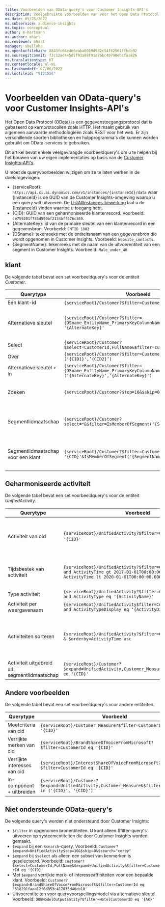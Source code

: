 ```yaml
---
title: Voorbeelden van OData-query's voor Customer Insights-API's
description: Veelgebruikte voorbeelden van voor het Open Data Protocol (OData) om een query uit te voeren op de Customer Insights-API's om gegevens te beoordelen.
ms.date: 05/25/2022
ms.subservice: audience-insights
ms.topic: conceptual
author: m-hartmann
ms.author: mhart
ms.reviewer: mhart
manager: shellyha
ms.openlocfilehash: 8843fc04e4e6eaba0019d932c54f62561ffbdb92
ms.sourcegitcommit: f3c12ad445d5f91a88f91a7bbc40790ebcfaa826
ms.translationtype: HT
ms.contentlocale: nl-NL
ms.lasthandoff: 07/06/2022
ms.locfileid: "9121556"
---
```

# <a name="odata-query-examples-for-customer-insights-apis"></a>Voorbeelden van OData-query's voor Customer Insights-API's

Het Open Data Protocol (OData) is een gegevenstoegangsprotocol dat is gebaseerd op kernprotocollen zoals HTTP. Het maakt gebruik van algemeen aanvaarde methodologieën zoals REST voor het web. Er zijn verschillende soorten bibliotheken en hulpprogramma's die kunnen worden gebruikt om OData-services te gebruiken.

Dit artikel bevat enkele veelgevraagde voorbeeldquery's om u te helpen bij het bouwen van uw eigen implementaties op basis van de [Customer Insights-API's](apis.md).

U moet de queryvoorbeelden wijzigen om ze te laten werken in de doelomgevingen: 

- {serviceRoot}: `https://api.ci.ai.dynamics.com/v1/instances/{instanceId}/data` waar {instanceId} is de GUID van de Customer Insights-omgeving waarop u een query wilt uitvoeren. De [ListAllInstances-bewerking](https://developer.ci.ai.dynamics.com/api-details#api=CustomerInsights&operation=Get-all-instances) laat u de {InstanceId} vinden waartoe u toegang hebt.
- {CID}: GUID van een geharmoniseerde klantenrecord. Voorbeeld: `ce759201f786d590bf2134bff576c369`.
- {AlternateKey}: id van de primaire sleutel van een klantenrecord in een gegevensbron. Voorbeeld: `CNTID_1002`
- {DSname}: tekenreeks met de entiteitsnaam van een gegevensbron die wordt opgenomen in Customer Insights. Voorbeeld: `Website_contacts`.
- {SegmentName}: tekenreeks met de naam van de uitvoerentiteit van een segment in Customer Insights. Voorbeeld: `Male_under_40`.

## <a name="customer"></a>klant

De volgende tabel bevat een set voorbeeldquery's voor de entiteit *Customer*.

|Querytype |Voorbeeld  | Notitie  |
|---------|---------|---------|
|Eén klant-id     | `{serviceRoot}/Customer?$filter=CustomerId eq '{CID}'`          |  |
|Alternatieve sleutel    | `{serviceRoot}/Customer?$filter={DSname_EntityName_PrimaryKeyColumnName} eq '{AlternateKey}'`         |  Alternatieve sleutels blijven bestaan in de geharmoniseerde klantentiteit       |
|Select   | `{serviceRoot}/Customer?$select=CustomerId,FullName&$filter=customerid eq '1'`        |         |
|Over    | `{serviceRoot}/Customer?$filter=CustomerId in ('{CID1}',’{CID2}’)`        |         |
|Alternatieve sleutel + In   | `{serviceRoot}/Customer?$filter={DSname_EntityName_PrimaryKeyColumnName} in ('{AlternateKey}','{AlternateKey}')`         |         |
|Zoeken  | `{serviceRoot}/Customer?$top=10&$skip=0&$search="string"`        |   Retourneert top 10 resultaten voor een zoekreeks      |
|Segmentlidmaatschap  | `{serviceRoot}/Customer?select=*&$filter=IsMemberOfSegment('{SegmentName}')&$top=10`     | Retourneert een vooraf ingesteld aantal rijen van de segmentatie-entiteit.      |
|Segmentlidmaatschap voor een klant | `{serviceRoot}/Customer?$filter=CustomerId eq '{CID}'&IsMemberOfSegment('{SegmentName}')`     | Retourneert het klantprofiel als ze lid zijn van het opgegeven segment     |

## <a name="unified-activity"></a>Geharmoniseerde activiteit

De volgende tabel bevat een set voorbeeldquery's voor de entiteit *UnifiedActivity*.

|Querytype |Voorbeeld  | Notitie  |
|---------|---------|---------|
|Activiteit van cid     | `{serviceRoot}/UnifiedActivity?$filter=CustomerId eq '{CID}'`          | Geeft activiteiten van een specifiek klantprofiel weer |
|Tijdsbestek van activiteit    | `{serviceRoot}/UnifiedActivity?$filter=CustomerId eq '{CID}' and ActivityTime gt 2017-01-01T00:00:00.000Z and ActivityTime lt 2020-01-01T00:00:00.000Z`     |  Activiteiten van een klantprofiel binnen een tijdsbestek       |
|Type activiteit    |   `{serviceRoot}/UnifiedActivity?$filter=CustomerId eq '{CID}' and ActivityType eq '{ActivityName}'`        |         |
|Activiteit per weergavenaam     | `{serviceRoot}/UnifiedActivity$filter=CustomerId eq ‘{CID}’ and ActivityTypeDisplay eq ‘{ActivityDisplayName}’`        | |
|Activiteiten sorteren    | `{serviceRoot}/UnifiedActivity?$filter=CustomerId eq ‘{CID}’ & $orderby=ActivityTime asc`     |  In oplopende of aflopende volgorde activiteiten sorteren       |
|Activiteit uitgebreid uit segmentlidmaatschap  |   `{serviceRoot}/Customer?$expand=UnifiedActivity,Customer_Measure&$filter=CustomerId eq '{CID}'`     |         |

## <a name="other-examples"></a>Andere voorbeelden

De volgende tabel bevat een set voorbeeldquery's voor andere entiteiten.

|Querytype |Voorbeeld  | Notitie  |
|---------|---------|---------|
|Meetcriteria van cid    | `{serviceRoot}/Customer_Measure?$filter=CustomerId eq '{CID}'`          |  |
|Verrijkte merken van cid    | `{serviceRoot}/BrandShareOfVoiceFromMicrosoft?$filter=CustomerId eq '{CID}'`  |       |
|Verrijkte interesses van cid    |   `{serviceRoot}/InterestShareOfVoiceFromMicrosoft?$filter=CustomerId eq '{CID}'`       |         |
|In-component + uitbreiden     | `{serviceRoot}/Customer?$expand=UnifiedActivity,Customer_Measure&$filter=CustomerId in ('{CID}', '{CID}')`         | |

## <a name="not-supported-odata-queries"></a>Niet ondersteunde OData-query's

De volgende query's worden niet ondersteund door Customer Insights:

- `$filter` in opgenomen bronentiteiten. U kunt alleen $filter-query's uitvoeren op systeementiteiten die door Customer Insights worden gemaakt.
- `$expand` bij een `$search`-query. Voorbeeld: `Customer?$expand=UnifiedActivity$top=10&$skip=0&$search="corey"`
- `$expand` bij `$select` als alleen een subset van kenmerken is geselecteerd. Voorbeeld: `Customer?$select=CustomerId,FullName&$expand=UnifiedActivity&$filter=CustomerId eq '{CID}'`
- Met `$expand` verrijkte merk- of interesseaffiniteiten voor een bepaalde klant. Voorbeeld: `Customer?$expand=BrandShareOfVoiceFromMicrosoft&$filter=CustomerId eq '518291faaa12f6d853c417835d40eb10'`
- Uitvoerentiteiten voor queryvoorspellingsmodel via alternatieve sleutel. Voorbeeld: `OOBModelOutputEntity?$filter=HotelCustomerID eq '{AK}'`
